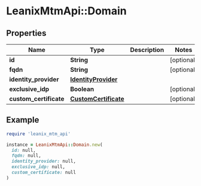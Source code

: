 # LeanixMtmApi::Domain

## Properties

| Name | Type | Description | Notes |
| ---- | ---- | ----------- | ----- |
| **id** | **String** |  | [optional] |
| **fqdn** | **String** |  | [optional] |
| **identity_provider** | [**IdentityProvider**](IdentityProvider.md) |  |  |
| **exclusive_idp** | **Boolean** |  | [optional] |
| **custom_certificate** | [**CustomCertificate**](CustomCertificate.md) |  | [optional] |

## Example

```ruby
require 'leanix_mtm_api'

instance = LeanixMtmApi::Domain.new(
  id: null,
  fqdn: null,
  identity_provider: null,
  exclusive_idp: null,
  custom_certificate: null
)
```

